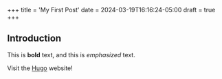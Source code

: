 +++
title = 'My First Post'
date = 2024-03-19T16:16:24-05:00
draft = true
+++
## Introduction


This is **bold** text, and this is *emphasized* text.


Visit the [Hugo](https://gohugo.io) website!